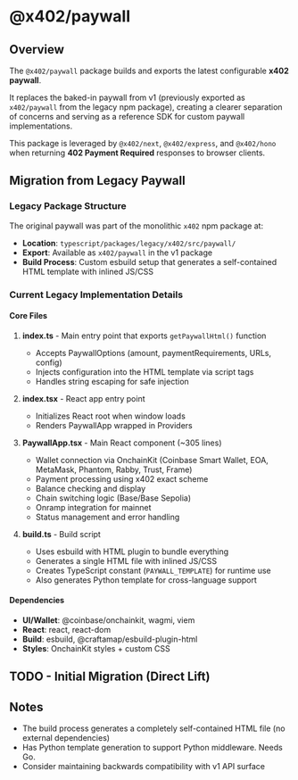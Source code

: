 # @x402/paywall

## Overview

The `@x402/paywall` package builds and exports the latest configurable **x402 paywall**.

It replaces the baked-in paywall from v1 (previously exported as `x402/paywall` from the legacy npm package), creating a clearer separation of concerns and serving as a reference SDK for custom paywall implementations.

This package is leveraged by `@x402/next`, `@x402/express`, and `@x402/hono` when returning **402 Payment Required** responses to browser clients.

## Migration from Legacy Paywall

### Legacy Package Structure
The original paywall was part of the monolithic `x402` npm package at:
- **Location**: `typescript/packages/legacy/x402/src/paywall/`
- **Export**: Available as `x402/paywall` in the v1 package
- **Build Process**: Custom esbuild setup that generates a self-contained HTML template with inlined JS/CSS

### Current Legacy Implementation Details

#### Core Files
1. **index.ts** - Main entry point that exports `getPaywallHtml()` function
   - Accepts PaywallOptions (amount, paymentRequirements, URLs, config)
   - Injects configuration into the HTML template via script tags
   - Handles string escaping for safe injection

2. **index.tsx** - React app entry point
   - Initializes React root when window loads
   - Renders PaywallApp wrapped in Providers

3. **PaywallApp.tsx** - Main React component (~305 lines)
   - Wallet connection via OnchainKit (Coinbase Smart Wallet, EOA, MetaMask, Phantom, Rabby, Trust, Frame)
   - Payment processing using x402 exact scheme
   - Balance checking and display
   - Chain switching logic (Base/Base Sepolia)
   - Onramp integration for mainnet
   - Status management and error handling

4. **build.ts** - Build script
   - Uses esbuild with HTML plugin to bundle everything
   - Generates a single HTML file with inlined JS/CSS
   - Creates TypeScript constant (`PAYWALL_TEMPLATE`) for runtime use
   - Also generates Python template for cross-language support

#### Dependencies
- **UI/Wallet**: @coinbase/onchainkit, wagmi, viem
- **React**: react, react-dom
- **Build**: esbuild, @craftamap/esbuild-plugin-html
- **Styles**: OnchainKit styles + custom CSS

## TODO - Initial Migration (Direct Lift)

## Notes

- The build process generates a completely self-contained HTML file (no external dependencies)
- Has Python template generation to support Python middleware. Needs Go.
- Consider maintaining backwards compatibility with v1 API surface
